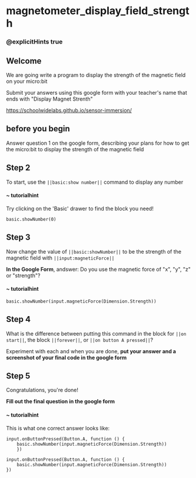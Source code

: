 # magnetometer_display_field_strength
### @explicitHints true
 
## Welcome
 
We are going write a program to display the strength of the magnetic field on your micro:bit
 
Submit your answers using this google form with your teacher's name that ends with "Display Magnet Strenth"
 
https://schoolwidelabs.github.io/sensor-immersion/ 
 
## before you begin
 
Answer question 1 on the google form, describing your plans for how to get the micro:bit to display the strength of the magnetic field
 
## Step 2
 
To start, use the ``||basic:show number||`` command to display any number
 
#### ~ tutorialhint
Try clicking on the 'Basic' drawer to find the block you need!
 
```blocks
basic.showNumber(0)
```
 
## Step 3
 
Now change the value of ``||basic:showNumber||`` to be the strength of the magnetic field with ``||input:magneticForce||`` 
 
**In the Google Form**, andswer: Do you use the magnetic force of "x", "y", "z" or "strength"? 
 
#### ~ tutorialhint
```blocks
basic.showNumber(input.magneticForce(Dimension.Strength))
```
 
## Step 4
 
What is the difference between putting this command in the block for ``||on start||``, the block ``||forever||``, or ``||on button A pressed||``?
 
Experiment with each and when you are done, **put your answer and a screenshot of your final code in the google form**
 
## Step 5
 
Congratulations, you're done!
 
**Fill out the final question in the google form**
 
#### ~ tutorialhint
This is what one correct answer looks like:
```blocks
input.onButtonPressed(Button.A, function () {
    basic.showNumber(input.magneticForce(Dimension.Strength))
    })
```
 
```ghost
input.onButtonPressed(Button.A, function () {
    basic.showNumber(input.magneticForce(Dimension.Strength))
})
```
    
